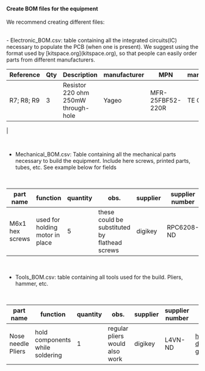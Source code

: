#### Create BOM files for the equipment


We recommend creating different files:

<br>
- Electronic_BOM.csv: table containing all the integrated circuits(IC) necessary to populate the PCB (when one is present). We suggest using the format used by [kitspace.org](kitspace.org), so that people can easily order parts from different manufacturers.
<br>

| Reference | Qty  | Description | manufacturer  |MPN|manufacturer_1  |MPN_2|manufacturer_3  |MPN_4|manufacturer_5 |MPN_6|manufacturer_7  |MPN_8|Digikey|Mouser|RS|Newark|Farnell|
|---|---|---|---|---|---|---|---|---|---|---|---|---|---|---|---|---|---|
|R7; R8; R9  | 3  | 	Resistor 220 ohm 250mW through-hole   |    Yageo   |MFR-25FBF52-220R |TE Connectivity |CBT25J220R|TE Connectivity|	CFR16J220R|	Ohmite|	OD221JE|Stackpole Electronics |CF14JT220R|CF14JT220RCT-ND|279CBT25J220R|8066376|	21R0186 |	1265068|
|


<br>

- Mechanical_BOM.csv: Table containing all the mechanical parts necessary to build the equipment. Include here screws, printed parts, tubes, etc. See example below for fields

<br>

|part name| function  | quantity  |  obs.  |supplier|supplier number|link|
|---|---|---|---|---|---|---|
|M6x1 hex screws | used for holding motor in place  | 5  |  these could be substituted by flathead screws  |digikey| RPC6208-ND |https://www.digikey.co.uk/product-detail/en/essentra-components/SHSM6L16A/RPC6208-ND/9343049 |

<br>

- Tools_BOM.csv: table containing all tools used for the build. Pliers, hammer, etc.

<br>

|part name| function  | quantity  |  obs.  |supplier|supplier number|link|
|---|---|---|---|---|---|---|
|Nose needle Pliers  | hold components while soldering  | 1  |    regular pliers would also work   |digikey|L4VN-ND  |https://www.digikey.co.uk/product-detail/en/apex-tool-group/L4VN/L4VN-ND/8021129 |
